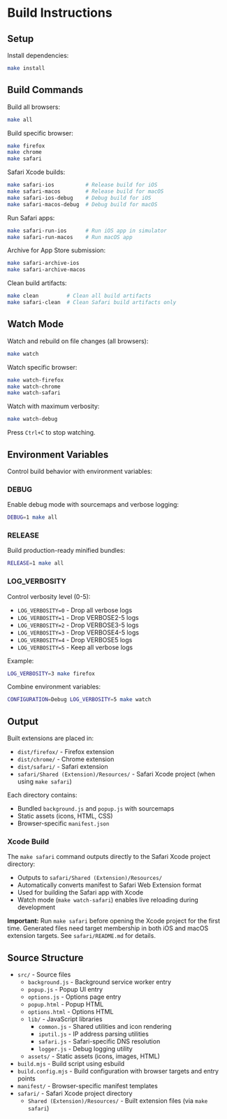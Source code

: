 # Build Instructions

## Setup

Install dependencies:
```bash
make install
```

## Build Commands

Build all browsers:
```bash
make all
```

Build specific browser:
```bash
make firefox
make chrome
make safari
```

Safari Xcode builds:
```bash
make safari-ios          # Release build for iOS
make safari-macos        # Release build for macOS
make safari-ios-debug    # Debug build for iOS
make safari-macos-debug  # Debug build for macOS
```

Run Safari apps:
```bash
make safari-run-ios      # Run iOS app in simulator
make safari-run-macos    # Run macOS app
```

Archive for App Store submission:
```bash
make safari-archive-ios
make safari-archive-macos
```

Clean build artifacts:
```bash
make clean         # Clean all build artifacts
make safari-clean  # Clean Safari build artifacts only
```

## Watch Mode

Watch and rebuild on file changes (all browsers):
```bash
make watch
```

Watch specific browser:
```bash
make watch-firefox
make watch-chrome
make watch-safari
```

Watch with maximum verbosity:
```bash
make watch-debug
```

Press `Ctrl+C` to stop watching.

## Environment Variables

Control build behavior with environment variables:

### DEBUG
Enable debug mode with sourcemaps and verbose logging:
```bash
DEBUG=1 make all
```

### RELEASE
Build production-ready minified bundles:
```bash
RELEASE=1 make all
```

### LOG_VERBOSITY
Control verbosity level (0-5):
- `LOG_VERBOSITY=0` - Drop all verbose logs
- `LOG_VERBOSITY=1` - Drop VERBOSE2-5 logs
- `LOG_VERBOSITY=2` - Drop VERBOSE3-5 logs
- `LOG_VERBOSITY=3` - Drop VERBOSE4-5 logs
- `LOG_VERBOSITY=4` - Drop VERBOSE5 logs
- `LOG_VERBOSITY=5` - Keep all verbose logs

Example:
```bash
LOG_VERBOSITY=3 make firefox
```

Combine environment variables:
```bash
CONFIGURATION=Debug LOG_VERBOSITY=5 make watch
```

## Output

Built extensions are placed in:
- `dist/firefox/` - Firefox extension
- `dist/chrome/` - Chrome extension
- `dist/safari/` - Safari extension
- `safari/Shared (Extension)/Resources/` - Safari Xcode project (when using `make safari`)

Each directory contains:
- Bundled `background.js` and `popup.js` with sourcemaps
- Static assets (icons, HTML, CSS)
- Browser-specific `manifest.json`

### Xcode Build

The `make safari` command outputs directly to the Safari Xcode project directory:
- Outputs to `safari/Shared (Extension)/Resources/`
- Automatically converts manifest to Safari Web Extension format
- Used for building the Safari app with Xcode
- Watch mode (`make watch-safari`) enables live reloading during development

**Important:** Run `make safari` before opening the Xcode project for the first time. Generated files need target membership in both iOS and macOS extension targets. See `safari/README.md` for details.

## Source Structure

- `src/` - Source files
  - `background.js` - Background service worker entry
  - `popup.js` - Popup UI entry
  - `options.js` - Options page entry
  - `popup.html` - Popup HTML
  - `options.html` - Options HTML
  - `lib/` - JavaScript libraries
    - `common.js` - Shared utilities and icon rendering
    - `iputil.js` - IP address parsing utilities
    - `safari.js` - Safari-specific DNS resolution
    - `logger.js` - Debug logging utility
  - `assets/` - Static assets (icons, images, HTML)
- `build.mjs` - Build script using esbuild
- `build.config.mjs` - Build configuration with browser targets and entry points
- `manifest/` - Browser-specific manifest templates
- `safari/` - Safari Xcode project directory
  - `Shared (Extension)/Resources/` - Built extension files (via `make safari`)

